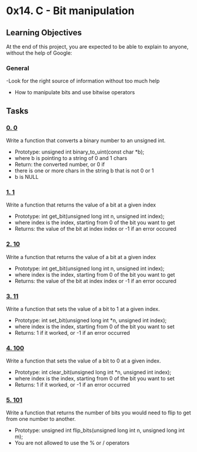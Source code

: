 # 0x14. C - Bit manipulation
## Learning Objectives
At the end of this project, you are expected to be able to explain to anyone, without the help of Google:
### General
-Look for the right source of information without too much help
- How to manipulate bits and use bitwise operators
## Tasks
### [0. 0](0-binary_to_uint.c)
Write a function that converts a binary number to an unsigned int.
- Prototype: unsigned int binary_to_uint(const char *b);
- where b is pointing to a string of 0 and 1 chars
- Return: the converted number, or 0 if
 - there is one or more chars in the string b that is not 0 or 1
 - b is NULL
### [1. 1](1-print_binary.c)
Write a function that returns the value of a bit at a given index
- Prototype: int get_bit(unsigned long int n, unsigned int index);
- where index is the index, starting from 0 of the bit you want to get
- Returns: the value of the bit at index index or -1 if an error occured
### [2. 10](2-get_bit.c)
Write a function that returns the value of a bit at a given index
- Prototype: int get_bit(unsigned long int n, unsigned int index);
- where index is the index, starting from 0 of the bit you want to get
- Returns: the value of the bit at index index or -1 if an error occured
### [3. 11](3-set_bit.c)
Write a function that sets the value of a bit to 1 at a given index.
- Prototype: int set_bit(unsigned long int *n, unsigned int index);
- where index is the index, starting from 0 of the bit you want to set
- Returns: 1 if it worked, or -1 if an error occurred
### [4. 100](4-clear_bit.c)
Write a function that sets the value of a bit to 0 at a given index.
- Prototype: int clear_bit(unsigned long int *n, unsigned int index);
- where index is the index, starting from 0 of the bit you want to set
- Returns: 1 if it worked, or -1 if an error occurred
### [5. 101](5-flip_bits.c)
Write a function that returns the number of bits you would need to flip to get from one number to another.
- Prototype: unsigned int flip_bits(unsigned long int n, unsigned long int m);
- You are not allowed to use the % or / operators
